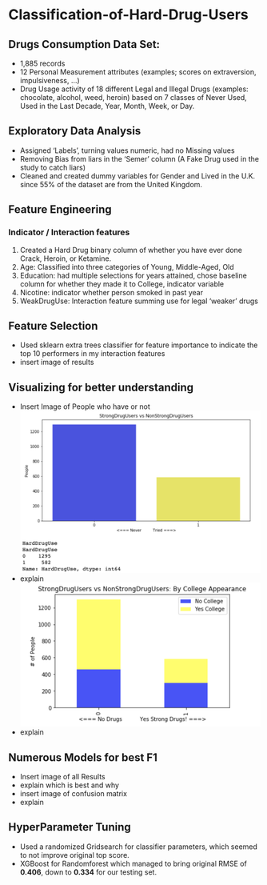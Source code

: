 # Classification-of-Hard-Drug-Users

## Drugs Consumption Data Set:
* 1,885 records
* 12 Personal Measurement attributes (examples; scores on extraversion, impulsiveness, ...)
* Drug Usage activity of 18 different Legal and Illegal Drugs (examples: chocolate, alcohol, weed, heroin) based on 7 classes of Never Used, Used in the Last Decade, Year, Month, Week, or Day.

## Exploratory Data Analysis
* Assigned ‘Labels’, turning values numeric, had no Missing values
* Removing Bias from liars in the ‘Semer’ column (A Fake Drug used in the study to catch liars)
* Cleaned and created dummy variables for Gender and Lived in the U.K. since 55% of the dataset are from the United Kingdom.

## Feature Engineering
### Indicator / Interaction features
1. Created a Hard Drug binary column of whether you have ever done Crack, Heroin, or Ketamine.
2. Age: Classified into three categories of Young, Middle-Aged, Old
3. Education: had multiple selections for years attained, chose baseline column for whether they made it to College, indicator variable
4. Nicotine: indicator whether person smoked in past year
5. WeakDrugUse: Interaction feature summing use for legal ‘weaker’ drugs

## Feature Selection
* Used sklearn extra trees classifier for feature importance to indicate the top 10 performers in my interaction features
* insert image of results

## Visualizing for better understanding
* Insert Image of People who have or not
![](assets/README-e85ac3af.png)
* explain
![](assets/README-77f277f1.png)
* explain

## Numerous Models for best F1
* Insert image of all Results
* explain which is best and why
* insert image of confusion matrix
* explain

## HyperParameter Tuning
* Used a randomized Gridsearch for classifier parameters, which seemed to not improve original top score.
* XGBoost for Randomforest which managed to bring original RMSE of __0.406__, down to __0.334__ for our testing set.

